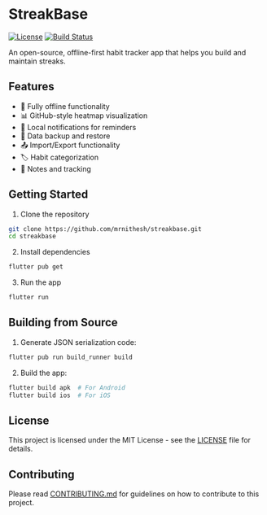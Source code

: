 # StreakBase

[![License](https://img.shields.io/github/license/mrnithesh/streakbase)](LICENSE)
[![Build Status](https://img.shields.io/github/actions/workflow/status/mrnithesh/streakbase/flutter.yml)](https://github.com/mrnithesh/streakbase/actions)

An open-source, offline-first habit tracker app that helps you build and maintain streaks.

## Features

- 📱 Fully offline functionality
- 📊 GitHub-style heatmap visualization
- 🔔 Local notifications for reminders
- 💾 Data backup and restore
- 📤 Import/Export functionality
- 🏷️ Habit categorization
- 📝 Notes and tracking

## Getting Started

1. Clone the repository
```bash
git clone https://github.com/mrnithesh/streakbase.git
cd streakbase
```

2. Install dependencies
```bash
flutter pub get
```

3. Run the app
```bash
flutter run
```

## Building from Source

1. Generate JSON serialization code:
```bash
flutter pub run build_runner build
```

2. Build the app:
```bash
flutter build apk  # For Android
flutter build ios  # For iOS
```

## License

This project is licensed under the MIT License - see the [LICENSE](LICENSE) file for details.

## Contributing

Please read [CONTRIBUTING.md](CONTRIBUTING.md) for guidelines on how to contribute to this project.
